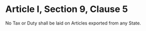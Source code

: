# Article I, Section 9, Clause 5

No Tax or Duty shall be laid on Articles exported from any State.
